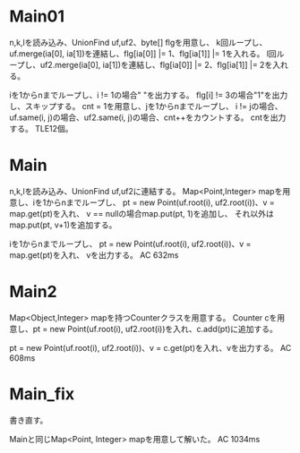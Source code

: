 # Main01
n,k,lを読み込み、UnionFind uf,uf2、byte[] flgを用意し、
k回ループし、uf.merge(ia[0], ia[1])を連結し、flg[ia[0]] |= 1、flg[ia[1]] |= 1を入れる。
l回ループし、uf2.merge(ia[0], ia[1])を連結し、flg[ia[0]] |= 2、flg[ia[1]] |= 2を入れる。

iを1からnまでループし、i != 1の場合" "を出力する。
flg[i] != 3の場合"1"を出力し、スキップする。
cnt = 1を用意し、jを1からnまでループし、
i != jの場合、uf.same(i, j)の場合、uf2.same(i, j)の場合、cnt++をカウントする。
cntを出力する。
TLE12個。

# Main
n,k,lを読み込み、UnionFind uf,uf2に連結する。
Map<Point,Integer> mapを用意し、iを1からnまでループし、
pt = new Point(uf.root(i), uf2.root(i))、v = map.get(pt)を入れ、
v == nullの場合map.put(pt, 1)を追加し、
それ以外はmap.put(pt, v+1)を追加する。

iを1からnまでループし、
pt = new Point(uf.root(i), uf2.root(i))、v = map.get(pt)を入れ、
vを出力する。
AC 632ms

# Main2
Map<Object,Integer> mapを持つCounterクラスを用意する。
Counter cを用意し、pt = new Point(uf.root(i), uf2.root(i))を入れ、c.add(pt)に追加する。

pt = new Point(uf.root(i), uf2.root(i))、v = c.get(pt)を入れ、vを出力する。
AC 608ms

# Main\_fix
書き直す。

Mainと同じMap<Point, Integer> mapを用意して解いた。
AC 1034ms

